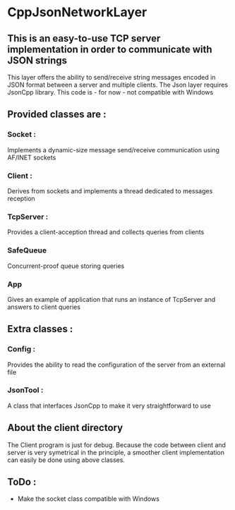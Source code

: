# CppJsonNetworkLayer
## This is an easy-to-use TCP server implementation in order to communicate with JSON strings

This layer offers the ability to send/receive string messages encoded in JSON format between a server and multiple clients.
The Json layer requires JsonCpp library.
This code is - for now - not compatible with Windows


## Provided classes are :

### Socket :
Implements a dynamic-size message send/receive communication using AF/INET sockets

### Client :
Derives from sockets and implements a thread dedicated to messages reception
    
### TcpServer :
Provides a client-acception thread and collects queries from clients
    
### SafeQueue
Concurrent-proof queue storing queries

### App
Gives an example of application that runs an instance of TcpServer and answers to client queries

## Extra classes :

### Config :
Provides the ability to read the configuration of the server from an external file

### JsonTool :
A class that interfaces JsonCpp to make it very straightforward to use

## About the client directory
The Client program is just for debug.
Because the code between client and server is very symetrical in the principle, a smoother client implementation can easily be done using above classes.

## ToDo :
- Make the socket class compatible with Windows
